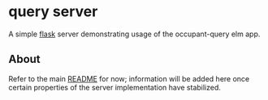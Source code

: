 # query server

A simple [flask](http://flask.pocoo.org/docs/) server demonstrating usage of the occupant-query elm app.

## About

Refer to the main [README](../README.md) for now;
information will be added here once certain properties of
the server implementation have stabilized.

